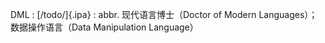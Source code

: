 DML
:    [/todo/]{.ipa}
:    abbr. 现代语言博士（Doctor of Modern Languages）；数据操作语言（Data Manipulation Language）
